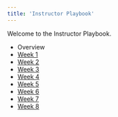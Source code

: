 ```yaml
---
title: 'Instructor Playbook'
---
```


Welcome to the Instructor Playbook.

- Overview
- [Week 1](../instructor-playbook/week-1/)
- [Week 2](../instructor-playbook/week-2/)
- [Week 3](../instructor-playbook/week-3/)
- [Week 4](../instructor-playbook/week-4/)
- [Week 5](../instructor-playbook/week-5/)
- [Week 6](../instructor-playbook/week-6/)
- [Week 7](../instructor-playbook/week-7/)
- [Week 8](../instructor-playbook/week-8/)